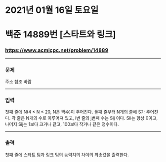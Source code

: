 
# 2021년 01월 16일 토요일
# 백준 14889번 [스타트와 링크]
### https://www.acmicpc.net/problem/14889

---

### 문제
주소 참조 바람

---

### 입력
첫째 줄에 N(4 ≤ N ≤ 20, N은 짝수)이 주어진다. 둘째 줄부터 N개의 줄에 S가 주어진다. 각 줄은 N개의 수로 이루어져 있고, i번 줄의 j번째 수는 Sij 이다. Sii는 항상 0이고, 나머지 Sij는 1보다 크거나 같고, 100보다 작거나 같은 정수이다.

---

### 출력
첫째 줄에 스타트 팀과 링크 팀의 능력치의 차이의 최솟값을 출력한다.
